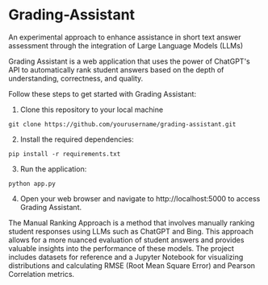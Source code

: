 # Grading-Assistant
An experimental approach to enhance assistance in short text answer assessment through the integration of Large Language Models (LLMs)

Grading Assistant is a web application that uses the power of ChatGPT's API to automatically rank student answers based on the depth of understanding, correctness, and quality.

Follow these steps to get started with Grading Assistant:

1. Clone this repository to your local machine
```shell
git clone https://github.com/yourusername/grading-assistant.git
```

2. Install the required dependencies:
```shell
pip install -r requirements.txt
```

3. Run the application:
```shell
python app.py
```

4. Open your web browser and navigate to http://localhost:5000 to access Grading Assistant.




The Manual Ranking Approach is a method that involves manually ranking student responses using LLMs such as ChatGPT and Bing. This approach allows for a more nuanced evaluation of student answers and provides valuable insights into the performance of these models. The project includes datasets for reference and a Jupyter Notebook for visualizing distributions and calculating RMSE (Root Mean Square Error) and Pearson Correlation metrics.

